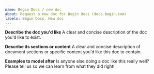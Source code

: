 ```yaml
---
name: Begin Docs / new doc
about: Request a new doc for Begin Docs (docs.begin.com)
labels: Begin Docs, New doc
---
```


**Describe the doc you'd like**
A clear and concise description of the doc you'd like to exist.


**Describe its sections or content**
A clear and concise description of document sections or specific content you'd like this doc to contain.


**Examples to model after**
Is anyone else doing a doc like this really well? Please tell us so we can learn from what they did right!
